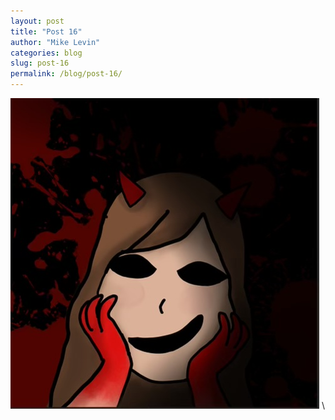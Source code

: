 ```yaml
---
layout: post
title: "Post 16"
author: "Mike Levin"
categories: blog
slug: post-16
permalink: /blog/post-16/
---
```



![This Bodes Well](/assets/images/this-bodes-well.jpg)  \


